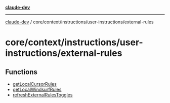[**claude-dev**](../../../../../README.md)

***

[claude-dev](../../../../../README.md) / core/context/instructions/user-instructions/external-rules

# core/context/instructions/user-instructions/external-rules

## Functions

- [getLocalCursorRules](functions/getLocalCursorRules.md)
- [getLocalWindsurfRules](functions/getLocalWindsurfRules.md)
- [refreshExternalRulesToggles](functions/refreshExternalRulesToggles.md)
